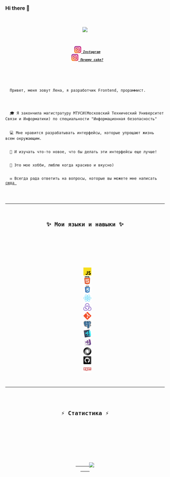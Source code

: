 ### Hi there 👋

<h1 align="center">
  <a href="https://git.io/typing-svg">
    <img src="https://readme-typing-svg.herokuapp.com/?lines=Good+day!+👋;This+is+Elena+Cake...;Nice+to+meet+you!&center=true&size=30">
  </a>
</h1>

<h5 align="center">
  <code>
  <code><a href="https://www.instagram.com/lena_marinkevich/" title="Instagram Profile"><img width="22" src="images/instagram.svg"> Instagram</a></code>
  <code><a href="https://www.instagram.com/lena_love_cake/" title="Instagram Profile"><img width="22" src="images/instagram.svg"> Почему cake?</a></code>
</h5>

<p>
  Привет, меня зовут Лена, я разработчик Frontend, прораммист.
  <br>
  <br>
  🎓 Я закончила магистратуру МТУСИ(Московский Технический Университет Связи и Информатики) по специальности "Информационная безопасность"
  <br>
  💻 Мне нравится разрабатывать интерфейсы, которые упрощают жизнь всем окружающим.
  <br>
  📜 И изучать что-то новое, что бы делать эти интерфейсы еще лучше!
  <br>
  🍰 Это мое хобби, люблю когда красиво и вкусно)  
  <br>
  ✉ Всегда рада ответить на вопросы, которые вы можете мне написать <a href="https://t.me/lena_love_cake" title="Issues">сюда </a>
</p>

<hr>
<h2 align="center">✨ Мои языки и навыки ✨</h2>
<br>
<br>
<p align="center" display="flex">
  <code><img title="Javascript" height="25" src="images/javascript.svg"></code>
  <code><img title="HTML5" height="25" src="images/html5.svg"></code>
  <code><img title="CSS" height="25" src="images/css.svg"></code>
  <code><img title="React" height="25" src="images/react-original.svg"></code>
  <code><img title="Redux" height="25" src="images/redux.svg"></code>
  <code><img title="Git" height="25" src="images/git-original.svg"></code>
  <code><img title="PostgreSQL" height="25" src="images/postgresql.svg"></code>
  <code><img title="Visual Studio Code" height="25" src="images/vscode.png"></code>
  <code><img title="Microsoft Visual Studio" height="25" src="images/visualstudio.png"></code>
  <code><img title="JSON" height="25" src="images/json.svg"></code>
  <code><img title="GitHub" height="25" src="images/github.svg"></code>
  <code><img title="npm" height="25" src="images/npm.svg"></code>
</p>
<hr>

<h2 align="center">⚡ Статистика ⚡</h2>
<br>
<br>
  <div align=center>
    <a href="https://github.com/anuraghazra/github-readme-stats">
      <img width=325 align="center" src="https://github-readme-stats.vercel.app/api/top-langs/?username=Elena-Cake&hide=c%23,powershell,Mathematica,Ruby,Objective-C,Objective-C%2b%2b,Cuda&title_color=61dafb&text_color=ffffff&icon_color=61dafb&bg_color=20232a&langs_count=8&layout=compact&border_color=61dafb&hide_border=true" />
    </a>
  </div>
